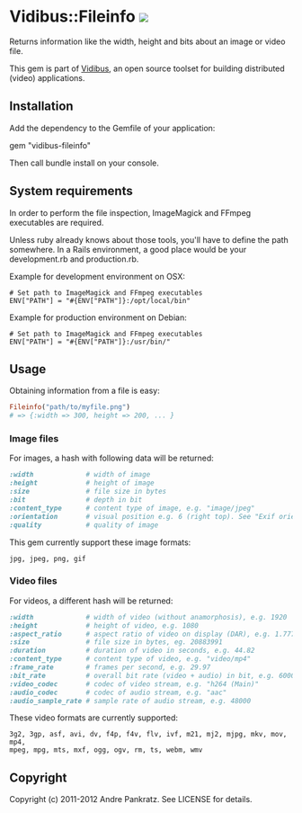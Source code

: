 # Vidibus::Fileinfo [![](http://stillmaintained.com/vidibus/vidibus-fileinfo.png)](http://stillmaintained.com/vidibus/vidibus-fileinfo)

Returns information like the width, height and bits about an image or video file.

This gem is part of [Vidibus](http://vidibus.org), an open source toolset for building distributed (video) applications.

## Installation

Add the dependency to the Gemfile of your application:

gem "vidibus-fileinfo"

Then call bundle install on your console.

## System requirements

In order to perform the file inspection, ImageMagick and FFmpeg executables are required.

Unless ruby already knows about those tools, you'll have to define the path somewhere.
In a Rails environment, a good place would be your development.rb and production.rb.

Example for development environment on OSX:

``` shell
# Set path to ImageMagick and FFmpeg executables
ENV["PATH"] = "#{ENV["PATH"]}:/opt/local/bin"
```

Example for production environment on Debian:

``` shell
# Set path to ImageMagick and FFmpeg executables
ENV["PATH"] = "#{ENV["PATH"]}:/usr/bin/"
```

## Usage

Obtaining information from a file is easy:

``` ruby
Fileinfo("path/to/myfile.png")
# => {:width => 300, height => 200, ... }
```

### Image files

For images, a hash with following data will be returned:

``` ruby
:width             # width of image
:height            # height of image
:size              # file size in bytes
:bit               # depth in bit
:content_type      # content type of image, e.g. "image/jpeg"
:orientation       # visual position e.g. 6 (right top). See "Exif orientation" for more
:quality           # quality of image
```

This gem currently support these image formats:

```
jpg, jpeg, png, gif
```

### Video files

For videos, a different hash will be returned:

``` ruby
:width             # width of video (without anamorphosis), e.g. 1920
:height            # height of video, e.g. 1080
:aspect_ratio      # aspect ratio of video on display (DAR), e.g. 1.777778
:size              # file size in bytes, eg. 20883991
:duration          # duration of video in seconds, e.g. 44.82
:content_type      # content type of video, e.g. "video/mp4"
:frame_rate        # frames per second, e.g. 29.97
:bit_rate          # overall bit rate (video + audio) in bit, e.g. 600000
:video_codec       # codec of video stream, e.g. "h264 (Main)"
:audio_codec       # codec of audio stream, e.g. "aac"
:audio_sample_rate # sample rate of audio stream, e.g. 48000
```

These video formats are currently supported:

```
3g2, 3gp, asf, avi, dv, f4p, f4v, flv, ivf, m21, mj2, mjpg, mkv, mov, mp4,
mpeg, mpg, mts, mxf, ogg, ogv, rm, ts, webm, wmv
```

## Copyright

Copyright (c) 2011-2012 Andre Pankratz. See LICENSE for details.
